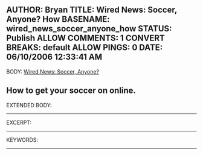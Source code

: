 AUTHOR: Bryan
TITLE: Wired News: Soccer, Anyone? How
BASENAME: wired_news_soccer_anyone_how
STATUS: Publish
ALLOW COMMENTS: 1
CONVERT BREAKS: __default__
ALLOW PINGS: 0
DATE: 06/10/2006 12:33:41 AM
-----
BODY:
<a title="Wired News: Soccer, Anyone?" href="http://www.wired.com/news/technology/internet/0,71112-0.html?tw=rss.culture">Wired News: Soccer, Anyone?</a>

How to get your soccer on online.
-----
EXTENDED BODY:

-----
EXCERPT:

-----
KEYWORDS:

-----


